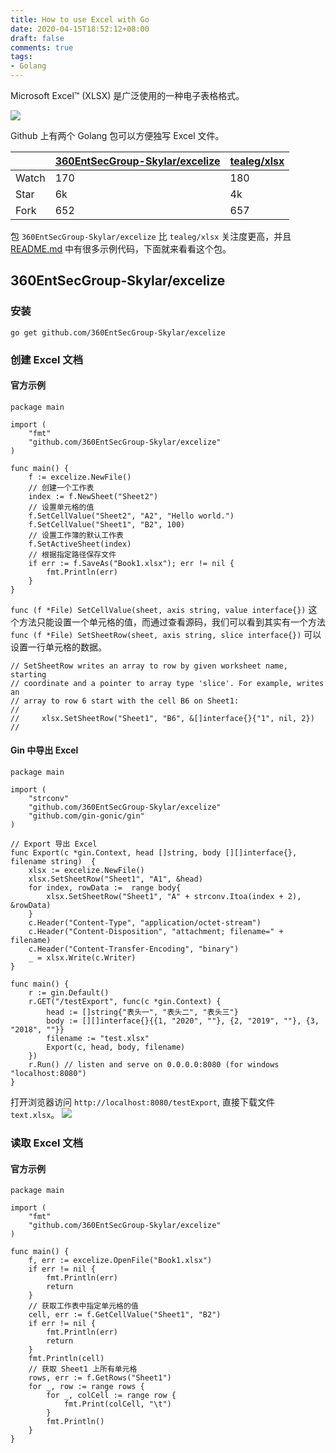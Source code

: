 ```yaml
---
title: How to use Excel with Go
date: 2020-04-15T18:52:12+08:00
draft: false
comments: true
tags: 
- Golang
---
```

Microsoft Excel™ (XLSX) 是广泛使用的一种电子表格格式。

![](http://oss.xiayuguo.com/blog/202004/golang-excel.png)

Github 上有两个 Golang 包可以方便独写 Excel 文件。

||[360EntSecGroup-Skylar/excelize](https://github.com/360EntSecGroup-Skylar/excelize "360EntSecGroup-Skylar/excelize")|[tealeg/xlsx](https://github.com/tealeg/xlsx "tealeg/xlsx")|
|:-|:-|:-|
|Watch|170|180|
|Star|6k|4k|
|Fork|652|657|

包 `360EntSecGroup-Skylar/excelize` 比 `tealeg/xlsx` 关注度更高，并且 [README.md](https://github.com/360EntSecGroup-Skylar/excelize/blob/master/README_zh.md "README.md") 中有很多示例代码，下面就来看看这个包。

## 360EntSecGroup-Skylar/excelize

### 安装

```
go get github.com/360EntSecGroup-Skylar/excelize
```

### 创建 Excel 文档

#### 官方示例
```
package main

import (
    "fmt"
    "github.com/360EntSecGroup-Skylar/excelize"
)

func main() {
    f := excelize.NewFile()
    // 创建一个工作表
    index := f.NewSheet("Sheet2")
    // 设置单元格的值
    f.SetCellValue("Sheet2", "A2", "Hello world.")
    f.SetCellValue("Sheet1", "B2", 100)
    // 设置工作簿的默认工作表
    f.SetActiveSheet(index)
    // 根据指定路径保存文件
    if err := f.SaveAs("Book1.xlsx"); err != nil {
        fmt.Println(err)
    }
}
```

`func (f *File) SetCellValue(sheet, axis string, value interface{})` 这个方法只能设置一个单元格的值，而通过查看源码，我们可以看到其实有一个方法 `func (f *File) SetSheetRow(sheet, axis string, slice interface{})` 可以设置一行单元格的数据。
```
// SetSheetRow writes an array to row by given worksheet name, starting
// coordinate and a pointer to array type 'slice'. For example, writes an
// array to row 6 start with the cell B6 on Sheet1:
//
//     xlsx.SetSheetRow("Sheet1", "B6", &[]interface{}{"1", nil, 2})
//
```

#### Gin 中导出 Excel
```
package main

import (
    "strconv"
	"github.com/360EntSecGroup-Skylar/excelize"
	"github.com/gin-gonic/gin"
)
 
// Export 导出 Excel
func Export(c *gin.Context, head []string, body [][]interface{}, filename string)  {
	xlsx := excelize.NewFile()
	xlsx.SetSheetRow("Sheet1", "A1", &head)
	for index, rowData :=  range body{
		xlsx.SetSheetRow("Sheet1", "A" + strconv.Itoa(index + 2), &rowData)
	}
	c.Header("Content-Type", "application/octet-stream")
	c.Header("Content-Disposition", "attachment; filename=" + filename)
	c.Header("Content-Transfer-Encoding", "binary")
	_ = xlsx.Write(c.Writer)
}

func main() {
	r := gin.Default()
	r.GET("/testExport", func(c *gin.Context) {
        head := []string{"表头一", "表头二", "表头三"}
        body := [][]interface{}{{1, "2020", ""}, {2, "2019", ""}, {3, "2018", ""}}
        filename := "test.xlsx"
		Export(c, head, body, filename)
	})
	r.Run() // listen and serve on 0.0.0.0:8080 (for windows "localhost:8080")
}
```
打开浏览器访问 `http://localhost:8080/testExport`, 直接下载文件 `text.xlsx`。
![](http://oss.xiayuguo.com/blog/202004/golang-excel-result.png)

### 读取 Excel 文档
#### 官方示例
```
package main

import (
    "fmt"
    "github.com/360EntSecGroup-Skylar/excelize"
)

func main() {
    f, err := excelize.OpenFile("Book1.xlsx")
    if err != nil {
        fmt.Println(err)
        return
    }
    // 获取工作表中指定单元格的值
    cell, err := f.GetCellValue("Sheet1", "B2")
    if err != nil {
        fmt.Println(err)
        return
    }
    fmt.Println(cell)
    // 获取 Sheet1 上所有单元格
    rows, err := f.GetRows("Sheet1")
    for _, row := range rows {
        for _, colCell := range row {
            fmt.Print(colCell, "\t")
        }
        fmt.Println()
    }
}
```


